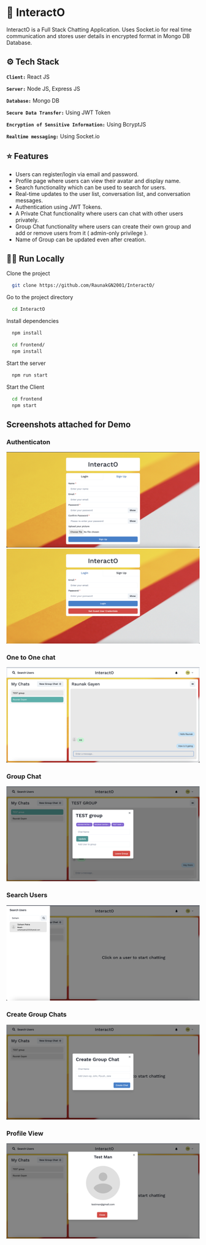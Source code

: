 # 💬 InteractO
InteractO is a Full Stack Chatting Application. Uses Socket.io for real time communication and stores user details in encrypted format in Mongo DB Database.

## ⚙️ Tech Stack

 **```Client:```** React JS

**```Server:```** Node JS, Express JS

**```Database:```** Mongo DB

**```Secure Data Transfer:```** Using JWT Token

**```Encryption of Sensitive Information:```** Using BcryptJS

**```Realtime messaging:```** Using Socket.io

## ⭐️ Features
- Users can register/login via email and password.
- Profile page where users can view their avatar and display name.
- Search functionality which can be used to search for users.
- Real-time updates to the user list, conversation list, and conversation messages.
- Authentication using JWT Tokens.
- A Private Chat functionality where users can chat with other users privately.
- Group Chat functionality where users can create their own group and add or remove users from it ( admin-only privilege ).
- Name of Group can be updated even after creation.

## 🏃🏽 Run Locally

Clone the project

```bash
  git clone https://github.com/RaunakGN2001/InteractO/
```

Go to the project directory

```bash
  cd InteractO
```

Install dependencies

```bash
  npm install
```

```bash
  cd frontend/
  npm install
```

Start the server

```bash
  npm run start
```
Start the Client

```bash
  cd frontend
  npm start
```

## Screenshots attached for Demo

### Authenticaton
![](https://github.com/RaunakGN2001/InteractO/blob/main/Screenshots/Sign-Up-Page.png)
![](https://github.com/RaunakGN2001/InteractO/blob/main/Screenshots/Login-Page.png)

### One to One chat
![](https://github.com/RaunakGN2001/InteractO/blob/main/Screenshots/One-to-one-chat.png)

### Group Chat
![](https://github.com/RaunakGN2001/InteractO/blob/main/Screenshots/Modify-Group.png)

### Search Users
![](https://github.com/RaunakGN2001/InteractO/blob/main/Screenshots/Search-Users.png)

### Create Group Chats
![](https://github.com/RaunakGN2001/InteractO/blob/main/Screenshots/Create-Group-Chat.png)

### Profile View
![](https://github.com/RaunakGN2001/InteractO/blob/main/Screenshots/view-profile.png)




